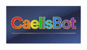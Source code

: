 <div align ="center">
  <img src = "src/main/resources/caelisbot.png" alt = "CaelisBot" width = "200">
<div align>
